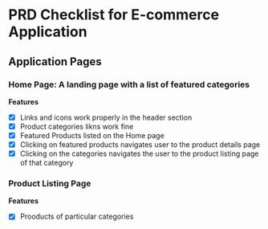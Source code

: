# PRD Checklist for E-commerce Application
## Application Pages  
### Home Page: A landing page with a list of featured categories<br>
 **Features**<br>
 - [x] Links and icons work properly in the header section<br>
 - [x] Product categories likns work fine<br>
 - [x] Featured Products listed on the Home page<br>
 - [x] Clicking on featured products navigates user to the product details page<br>
 - [x] Clicking on the categories navigates the user to the product listing page of that category<br>
 ### Product Listing Page<br>
 **Features**<br>
 - [x] Prooducts of particular categories
